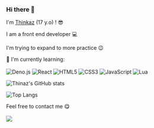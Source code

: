 ### Hi there 👋

I'm [Thinkaz](https://saw-react.netlify.app/) (17 y.o) ! :sunglasses:

I am a front end developer :computer:

I'm trying to expand to more practice :wink:

:page_with_curl: I'm currently learning:
<br><br>
![Deno.js](https://img.shields.io/badge/deno-48.svg?style=for-the-badge&logo=deno&logoColor=white&color=black)
![React](https://img.shields.io/badge/React-%2302569B.svg?style=for-the-badge&logo=React&logoColor=black&color=61DBFB)
![HTML5](https://img.shields.io/badge/HTML5-%2302569B.svg?style=for-the-badge&logo=html5&logoColor=white&color=F06529)
![CSS3](https://img.shields.io/badge/CSS3-%2335495e.svg?style=for-the-badge&logo=css3&logoColor=white&color=3C99DC)
![JavaScript](https://img.shields.io/badge/javascript-%23323330.svg?style=for-the-badge&logo=javascript&logoColor=%23F7DF1E&color=323330)
![Lua](https://img.shields.io/badge/Lua-%2523323330.svg?style=for-the-badge&logo=lua&logoColor=white&color=141484)

![Thinaz's GitHub stats](https://github-readme-stats.vercel.app/api?username=Thinkaz&show_icons=true&theme=dark&custom_title=I'm+not+a+girl&layout=compact&langs_count=Deno.js)

![Top Langs](https://github-readme-stats.vercel.app/api/top-langs/?username=Thinkaz&show_icons=true&theme=dark&custom_title=My+Languages&layout=compact)

Feel free to contact me :yum:
<br><br>
[<img src="https://img.shields.io/badge/Email-jesaispasvatefaire%40gmail.com-orange">](mailto:jesaispasvatefaire@gmail.com)
